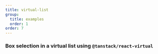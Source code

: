 ```yaml
---
title: virtual-list
group:
  title: examples
  order: 1
order: 7
---
```


### Box selection in a virtual list using `@tanstack/react-virtual`

<code src="../examples/virtual-list.tsx"></code>
